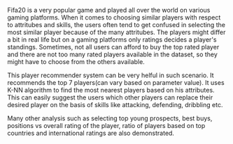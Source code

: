 Fifa20 is a very popular game and played all over the world on various gaming platforms. 
When it comes to choosing similar players with respect to attritubes and skills, the users often tend to get confused in selecting the most similar player because of the many attritubes. 
The players might differ a bit in real life but on a gaming platforms only ratings decides a player's standings. Sometimes, not all users can afford to buy the top rated player and there are not too many rated players available in the dataset, so they might have to choose from the others available.

This player recommender system can be very helful in such scenario. It recommends the top 7 players(can vary based on parameter value). It uses K-NN algorithm to find the most nearest players based on his attributes. This can easily suggest the users which other players can replace their desired player on the basis of skills like attacking, defending, dribbling etc.

Many other analysis such as selecting top young prospects, best buys, positions vs overall rating of the player, ratio of players based on top countries and international ratings are also demonstrated.
